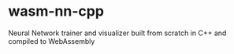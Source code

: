 # wasm-nn-cpp
Neural Network trainer and visualizer built from scratch in C++ and compiled to WebAssembly
